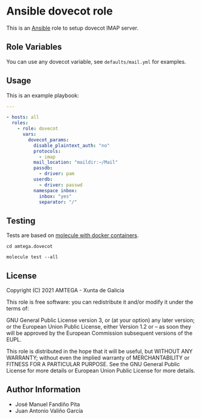 # Ansible dovecot role

This is an [Ansible](http://www.ansible.com) role to setup dovecot IMAP server.

## Role Variables

You can use any dovecot variable, see `defaults/mail.yml` for examples.

## Usage

This is an example playbook:

```yaml
---

- hosts: all
  roles:
    - role: dovecot
      vars:
        dovecot_params:
          disable_plaintext_auth: "no"
          protocols:
            - imap
          mail_location: "maildir:~/Mail"
          passdb:
            - driver: pam
          userdb:
            - driver: passwd
          namespace inbox:
            inbox: "yes"
            separator: "/"
```

## Testing

Tests are based on [molecule with docker containers](https://molecule.readthedocs.io/en/latest/installation.html).

```shell
cd amtega.dovecot

molecule test --all
```

## License

Copyright (C) 2021 AMTEGA - Xunta de Galicia

This role is free software: you can redistribute it and/or modify it under the terms of:

GNU General Public License version 3, or (at your option) any later version; or the European Union Public License, either Version 1.2 or – as soon they will be approved by the European Commission ­subsequent versions of the EUPL.

This role is distributed in the hope that it will be useful, but WITHOUT ANY WARRANTY; without even the implied warranty of MERCHANTABILITY or FITNESS FOR A PARTICULAR PURPOSE.  See the GNU General Public License for more details or European Union Public License for more details.

## Author Information

- José Manuel Fandiño Pita
- Juan Antonio Valiño García
